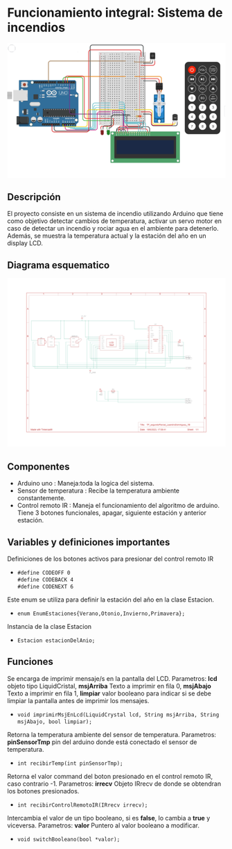 # Funcionamiento integral: Sistema de incendios
![Circuito](Recursos/Circuito.jpg)

## Descripción
El proyecto consiste en un sistema de incendio utilizando Arduino que tiene como objetivo detectar cambios de temperatura, activar un servo motor en caso de detectar un incendio y rociar agua en el ambiente para detenerlo. Además, se muestra la temperatura actual y la estación del año en un display LCD.

## Diagrama esquematico
![Diagrama esquematico](Recursos/DiagramaEsquematico.jpg)

## Componentes
-  Arduino uno
:   Maneja:toda la logica del sistema.
-  Sensor de temperatura
:   Recibe la temperatura ambiente constantemente.
-  Control remoto IR
:   Maneja el funcionamiento del algoritmo de arduino. Tiene 3 botones funcionales, apagar, siguiente estación y anterior estación.

## Variables y definiciones importantes
Definiciones de los botones activos para presionar del control remoto IR
-     #define CODEOFF 0
      #define CODEBACK 4
      #define CODENEXT 6

Este enum se utiliza para definir la estación del año en la clase Estacion.
-     enum EnumEstaciones{Verano,Otonio,Invierno,Primavera};

Instancia de la clase Estacion
-     Estacion estacionDelAnio;

## Funciones

Se encarga de imprimir mensaje/s en la pantalla del LCD.
Parametros: **lcd** objeto tipo LiquidCristal, **msjArriba** Texto a imprimir en fila 0, **msjAbajo** Texto a imprimir en fila 1, **limpiar** valor booleano para indicar si se debe limpiar la pantalla antes de imprimir los mensajes.
-     void imprimirMsjEnLcd(LiquidCrystal lcd, String msjArriba, String msjAbajo, bool limpiar);

Retorna la temperatura ambiente del sensor de temperatura.
Parametros: **pinSensorTmp** pin del arduino donde está conectado el sensor de temperatura.
-     int recibirTemp(int pinSensorTmp);

Retorna el valor command del boton presionado en el control remoto IR, caso contrario -1.
Parametros: **irrecv** Objeto IRrecv de donde se obtendran los botones presionados.
-     int recibirControlRemotoIR(IRrecv irrecv);

Intercambia el valor de un tipo booleano, si es **false**, lo cambia a **true** y viceversa.
Parametros: **valor** Puntero al valor booleano a modificar.
-     void switchBooleano(bool *valor);
